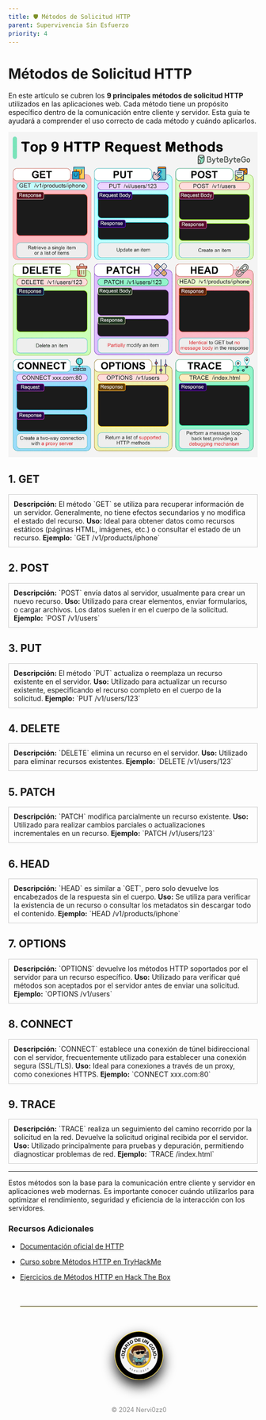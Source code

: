 ```yaml
---
title: 🛡️ Métodos de Solicitud HTTP 
parent: Supervivencia Sin Esfuerzo
priority: 4
---
```



# Métodos de Solicitud HTTP

En este artículo se cubren los **9 principales métodos de solicitud HTTP** utilizados en las aplicaciones web. Cada método tiene un propósito específico dentro de la comunicación entre cliente y servidor. Esta guía te ayudará a comprender el uso correcto de cada método y cuándo aplicarlos.

![ImagendeBytebyteGo](/assets/images/gif/http.gif)

## 1. GET

<div style="border: 1px solid #ccc; padding: 10px; margin-bottom: 15px;">
<strong>Descripción:</strong> El método `GET` se utiliza para recuperar información de un servidor. Generalmente, no tiene efectos secundarios y no modifica el estado del recurso.  
<strong>Uso:</strong> Ideal para obtener datos como recursos estáticos (páginas HTML, imágenes, etc.) o consultar el estado de un recurso.  
<strong>Ejemplo:</strong> `GET /v1/products/iphone`
</div>

## 2. POST

<div style="border: 1px solid #ccc; padding: 10px; margin-bottom: 15px;">
<strong>Descripción:</strong> `POST` envía datos al servidor, usualmente para crear un nuevo recurso.  
<strong>Uso:</strong> Utilizado para crear elementos, enviar formularios, o cargar archivos. Los datos suelen ir en el cuerpo de la solicitud.  
<strong>Ejemplo:</strong> `POST /v1/users`
</div>

## 3. PUT

<div style="border: 1px solid #ccc; padding: 10px; margin-bottom: 15px;">
<strong>Descripción:</strong> El método `PUT` actualiza o reemplaza un recurso existente en el servidor.  
<strong>Uso:</strong> Utilizado para actualizar un recurso existente, especificando el recurso completo en el cuerpo de la solicitud.  
<strong>Ejemplo:</strong> `PUT /v1/users/123`
</div>

## 4. DELETE

<div style="border: 1px solid #ccc; padding: 10px; margin-bottom: 15px;">
<strong>Descripción:</strong> `DELETE` elimina un recurso en el servidor.  
<strong>Uso:</strong> Utilizado para eliminar recursos existentes.  
<strong>Ejemplo:</strong> `DELETE /v1/users/123`
</div>

## 5. PATCH

<div style="border: 1px solid #ccc; padding: 10px; margin-bottom: 15px;">
<strong>Descripción:</strong> `PATCH` modifica parcialmente un recurso existente.  
<strong>Uso:</strong> Utilizado para realizar cambios parciales o actualizaciones incrementales en un recurso.  
<strong>Ejemplo:</strong> `PATCH /v1/users/123`
</div>

## 6. HEAD

<div style="border: 1px solid #ccc; padding: 10px; margin-bottom: 15px;">
<strong>Descripción:</strong> `HEAD` es similar a `GET`, pero solo devuelve los encabezados de la respuesta sin el cuerpo.  
<strong>Uso:</strong> Se utiliza para verificar la existencia de un recurso o consultar los metadatos sin descargar todo el contenido.  
<strong>Ejemplo:</strong> `HEAD /v1/products/iphone`
</div>

## 7. OPTIONS

<div style="border: 1px solid #ccc; padding: 10px; margin-bottom: 15px;">
<strong>Descripción:</strong> `OPTIONS` devuelve los métodos HTTP soportados por el servidor para un recurso específico.  
<strong>Uso:</strong> Utilizado para verificar qué métodos son aceptados por el servidor antes de enviar una solicitud.  
<strong>Ejemplo:</strong> `OPTIONS /v1/users`
</div>

## 8. CONNECT

<div style="border: 1px solid #ccc; padding: 10px; margin-bottom: 15px;">
<strong>Descripción:</strong> `CONNECT` establece una conexión de túnel bidireccional con el servidor, frecuentemente utilizado para establecer una conexión segura (SSL/TLS).  
<strong>Uso:</strong> Ideal para conexiones a través de un proxy, como conexiones HTTPS.  
<strong>Ejemplo:</strong> `CONNECT xxx.com:80`
</div>

## 9. TRACE

<div style="border: 1px solid #ccc; padding: 10px; margin-bottom: 15px;">
<strong>Descripción:</strong> `TRACE` realiza un seguimiento del camino recorrido por la solicitud en la red. Devuelve la solicitud original recibida por el servidor.  
<strong>Uso:</strong> Utilizado principalmente para pruebas y depuración, permitiendo diagnosticar problemas de red.  
<strong>Ejemplo:</strong> `TRACE /index.html`
</div>

---

Estos métodos son la base para la comunicación entre cliente y servidor en aplicaciones web modernas. Es importante conocer cuándo utilizarlos para optimizar el rendimiento, seguridad y eficiencia de la interacción con los servidores.

### Recursos Adicionales

- [Documentación oficial de HTTP](https://developer.mozilla.org/es/docs/Web/HTTP/Methods)
- [Curso sobre Métodos HTTP en TryHackMe](https://tryhackme.com)
- [Ejercicios de Métodos HTTP en Hack The Box](https://hackthebox.com)

  <hr style="border: none; border-top: 1px solidrgb(255, 254, 248); margin: 50px 0; box-shadow: 0 1px 2px rgba(255, 215, 0, 0.6);">

  <div style="text-align: center; margin: 50px auto;">
    <img src="/assets/images/cojo.png" alt="Firma" style="max-width: 20%; border-radius: 50%; border: 1px solid #FFD700; box-shadow: 0 12px 24px rgba(0, 0, 0, 0.9);">
  </div>
  <div style="text-align: center; margin-top: 40px;">
    <p style="font-size: 0.9em; color: #888;">© 2024 Nervi0zz0</p>
  </div>